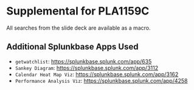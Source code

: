 Supplemental for PLA1159C
=========================

All searches from the slide deck are available as a macro.

Additional Splunkbase Apps Used
-------------------------------

- `getwatchlist`: https://splunkbase.splunk.com/app/635
- `Sankey Diagram`: https://splunkbase.splunk.com/app/3112
- `Calendar Heat Map Viz`: https://splunkbase.splunk.com/app/3162
- `Performance Analysis Viz`: https://splunkbase.splunk.com/app/4258

